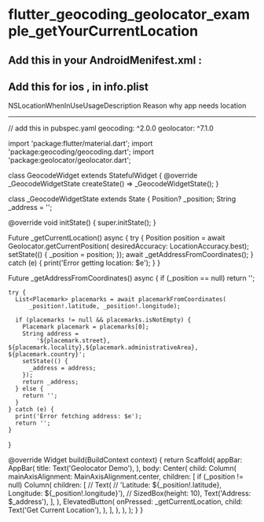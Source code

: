 # flutter_geocoding_geolocator_example_getYourCurrentLocation


Add this in your AndroidMenifest.xml : 
---------------------------------------------------
<uses-permission android:name="android.permission.ACCESS_FINE_LOCATION" />


Add this for ios , in info.plist
-----------------------------------------------
<key>NSLocationWhenInUseUsageDescription</key>
<string>Reason why app needs location</string>

------------------------------------------------------------

// add this in pubspec.yaml
 geocoding: ^2.0.0
  geolocator: ^7.1.0



import 'package:flutter/material.dart';
import 'package:geocoding/geocoding.dart';
import 'package:geolocator/geolocator.dart';

class GeocodeWidget extends StatefulWidget {
  @override
  _GeocodeWidgetState createState() => _GeocodeWidgetState();
}

class _GeocodeWidgetState extends State<GeocodeWidget> {
  Position? _position;
  String _address = '';

  @override
  void initState() {
    super.initState();
  }

  Future<void> _getCurrentLocation() async {
    try {
      Position position = await Geolocator.getCurrentPosition(
          desiredAccuracy: LocationAccuracy.best);
      setState(() {
        _position = position;
      });
      await _getAddressFromCoordinates();
    } catch (e) {
      print('Error getting location: $e');
    }
  }

  Future<String> _getAddressFromCoordinates() async {
    if (_position == null) return '';

    try {
      List<Placemark> placemarks = await placemarkFromCoordinates(
          _position!.latitude, _position!.longitude);

      if (placemarks != null && placemarks.isNotEmpty) {
        Placemark placemark = placemarks[0];
        String address =
            '${placemark.street}, ${placemark.locality},${placemark.administrativeArea}, ${placemark.country}';
        setState(() {
          _address = address;
        });
        return _address;
      } else {
        return '';
      }
    } catch (e) {
      print('Error fetching address: $e');
      return '';
    }
  }

  @override
  Widget build(BuildContext context) {
    return Scaffold(
      appBar: AppBar(
        title: Text('Geolocator Demo'),
      ),
      body: Center(
        child: Column(
          mainAxisAlignment: MainAxisAlignment.center,
          children: <Widget>[
            if (_position != null)
              Column(
                children: <Widget>[
                  // Text(
                  //     'Latitude: ${_position!.latitude}, Longitude: ${_position!.longitude}'),
                  // SizedBox(height: 10),
                  Text('Address: $_address'),
                ],
              ),
            ElevatedButton(
              onPressed: _getCurrentLocation,
              child: Text('Get Current Location'),
            ),
          ],
        ),
      ),
    );
  }
}



